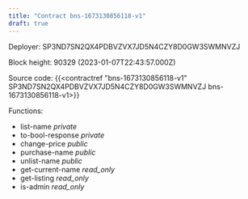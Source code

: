 ```yaml
---
title: "Contract bns-1673130856118-v1"
draft: true
---
```

Deployer: SP3ND7SN2QX4PDBVZVX7JD5N4CZY8D0GW3SWMNVZJ


 



Block height: 90329 (2023-01-07T22:43:57.000Z)

Source code: {{<contractref "bns-1673130856118-v1" SP3ND7SN2QX4PDBVZVX7JD5N4CZY8D0GW3SWMNVZJ bns-1673130856118-v1>}}

Functions:

* list-name _private_
* to-bool-response _private_
* change-price _public_
* purchase-name _public_
* unlist-name _public_
* get-current-name _read_only_
* get-listing _read_only_
* is-admin _read_only_
